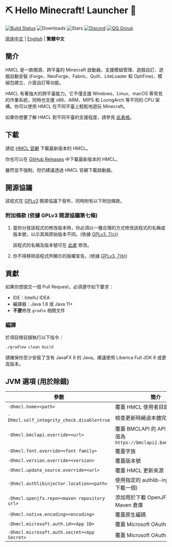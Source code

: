 # ⛏ Hello Minecraft! Launcher 💎

[![Build Status](https://ci.huangyuhui.net/job/HMCL/badge/icon?.svg)](https://ci.huangyuhui.net/job/HMCL)
![Downloads](https://img.shields.io/github/downloads/HMCL-dev/HMCL/total?style=flat)
![Stars](https://img.shields.io/github/stars/HMCL-dev/HMCL?style=flat)
[![Discord](https://img.shields.io/discord/995291757799538688.svg?label=&logo=discord&logoColor=ffffff&color=7389D8&labelColor=6A7EC2)](https://discord.gg/jVvC7HfM6U)
[![QQ Group](https://img.shields.io/badge/QQ-HMCL-bright?label=&logo=tencentqq&logoColor=ffffff&color=1EBAFC&labelColor=1DB0EF&logoSize=auto)](https://docs.hmcl.net/groups.html)

[简体中文](README.md) | [English](README_en.md) | **繁體中文**

## 簡介

HMCL 是一款開源、跨平臺的 Minecraft 啟動器，支援模組管理、遊戲自訂、遊戲自動安裝 (Forge、NeoForge、Fabric、Quilt、LiteLoader 和 OptiFine)、模組包建立、介面自訂等功能。

HMCL 有著強大的跨平臺能力。它不僅支援 Windows、Linux、macOS 等常見的作業系統，同時也支援 x86、ARM、MIPS 和 LoongArch 等不同的 CPU 架構。你可以使用 HMCL 在不同平臺上輕鬆地遊玩 Minecraft。

如果你想要了解 HMCL 對不同平臺的支援程度，請參見 [此表格](PLATFORM_tw.md)。

## 下載

請從 [HMCL 官網](https://hmcl.huangyuhui.net/download) 下載最新版本的 HMCL。

你也可以在 [GitHub Releases](https://github.com/HMCL-dev/HMCL/releases) 中下載最新版本的 HMCL。

雖然並不強制，但仍建議透過 HMCL 官網下載啟動器。

## 開源協議

該程式在 [GPLv3](https://www.gnu.org/licenses/gpl-3.0.html) 開源協議下發布，同時附有以下附加條款。

### 附加條款 (依據 GPLv3 開源協議第七條)

1. 當你分發該程式的修改版本時，你必須以一種合理的方式修改該程式的名稱或版本號，以示其與原始版本不同。(依據 [GPLv3, 7(c)](https://github.com/HMCL-dev/HMCL/blob/11820e31a85d8989e41d97476712b07e7094b190/LICENSE#L372-L374))

   該程式的名稱及版本號可在 [此處](https://github.com/HMCL-dev/HMCL/blob/javafx/HMCL/src/main/java/org/jackhuang/hmcl/Metadata.java#L33-L35) 修改。

2. 你不得移除該程式所顯示的版權宣告。(依據 [GPLv3, 7(b)](https://github.com/HMCL-dev/HMCL/blob/11820e31a85d8989e41d97476712b07e7094b190/LICENSE#L368-L370))

## 貢獻

如果你想提交一個 Pull Request，必須遵守如下要求：

* IDE：IntelliJ IDEA
* 編譯器：Java 1.8 或 Java 11+
* **不要**修改 `gradle` 相關文件

### 編譯

於項目根目錄執行以下指令：

```bash
./gradlew clean build
```

請確保你至少安裝了含有 JavaFX 8 的 Java。建議使用 Liberica Full JDK 8 或更高版本。

## JVM 選項 (用於除錯)

| 參數                                         | 簡介                                                                 |
| -------------------------------------------- | -------------------------------------------------------------------- |
| `-Dhmcl.home=<path>`                         | 覆蓋 HMCL 使用者目錄                                                 |
| `-Dhmcl.self_integrity_check.disable=true`   | 檢查更新時繞過本體完整性檢查                                         |
| `-Dhmcl.bmclapi.override=<url>`              | 覆蓋 BMCLAPI 的 API Root，預設值為 `https://bmclapi2.bangbang93.com` |
| `-Dhmcl.font.override=<font family>`         | 覆蓋字族                                                             |
| `-Dhmcl.version.override=<version>`          | 覆蓋版本號                                                           |
| `-Dhmcl.update_source.override=<url>`        | 覆蓋 HMCL 更新來源                                                   |
| `-Dhmcl.authlibinjector.location=<path>`     | 使用指定的 authlib-injector (而非下載一個)                           |
| `-Dhmcl.openjfx.repo=<maven repository url>` | 添加用於下載 OpenJFX 的自訂 Maven 倉庫                               |
| `-Dhmcl.native.encoding=<encoding>`          | 覆蓋原生編碼                                                         |
| `-Dhmcl.microsoft.auth.id=<App ID>`          | 覆蓋 Microsoft OAuth App ID                                          |
| `-Dhmcl.microsoft.auth.secret=<App Secret>`  | 覆蓋 Microsoft OAuth App 金鑰                                        |
